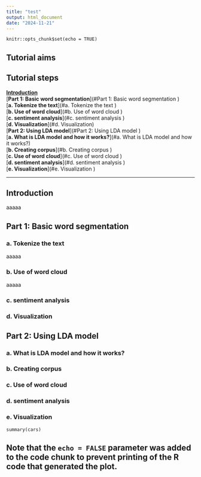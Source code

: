 ```yaml
---
title: "test"
output: html_document
date: "2024-11-21"
---
```


```{r setup, include=FALSE}
knitr::opts_chunk$set(echo = TRUE)
```

## Tutorial aims 


## Tutorial steps 

[**Introduction**](#Introduction)  
[**Part 1: Basic word segmentation**](#Part 1: Basic word segmentation )  
[**a. Tokenize the text**](#a. Tokenize the text )  
[**b. Use of word cloud**](#b. Use of word cloud )  
[**c. sentiment analysis**](#c. sentiment analysis )  
[**d. Visualization**](#d. Visualization)  
[**Part 2: Using LDA model**](#Part 2: Using LDA model )  
[**a. What is LDA model and how it works?**](#a. What is LDA model and how it works?)  
[**b. Creating corpus**](#b. Creating corpus )  
[**c. Use of word cloud**](#c. Use of word cloud )  
[**d. sentiment analysis**](#d. sentiment analysis )  
[**e. Visualization**](#e. Visualization )  

----

## Introduction 

aaaaa

## Part 1: Basic word segmentation 

### a. Tokenize the text 

aaaaa

### b. Use of word cloud 

aaaaa

### c. sentiment analysis 


### d. Visualization 



## Part 2: Using LDA model 

### a. What is LDA model and how it works?  



### b. Creating corpus 



### c. Use of word cloud 


### d. sentiment analysis 


### e. Visualization 


```{r cars}
summary(cars)
```

Note that the `echo = FALSE` parameter was added to the code chunk to prevent printing of the R code that generated the plot.
----

